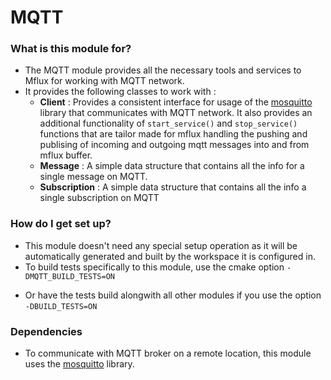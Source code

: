 # MQTT #

### What is this module for? ###

* The MQTT module provides all the necessary tools and services to Mflux for working with MQTT network.
* It provides the following classes to work with :
    * **Client** : Provides a consistent interface for usage of the [mosquitto]() library that communicates with MQTT network. It also provides an additional functionality of `start_service()` and `stop_service()` functions that are tailor made for mflux handling the pushing and publising of incoming and outgoing mqtt messages into and from mflux buffer.
    * **Message** : A simple data structure that contains all the info for a single message on MQTT.
    * **Subscription** : A simple data structure that contains all the info a single subscription on MQTT

### How do I get set up? ###

* This module doesn't need any special setup operation as it will be automatically generated and built by the workspace it is configured in.
* To build tests specifically to this module, use the cmake option `-DMQTT_BUILD_TESTS=ON`
- Or have the tests build alongwith all other modules if you use the option `-DBUILD_TESTS=ON`

### Dependencies ###

* To communicate with MQTT broker on a remote location, this module uses the [mosquitto]() library.